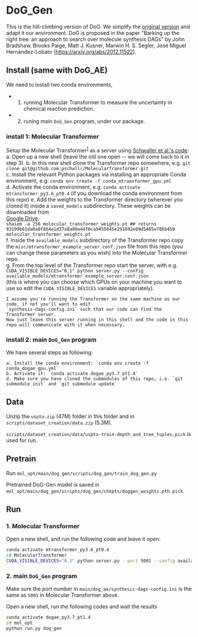 # DoG_Gen

This is the hill-climbing version of DoG. We simplify the [original version](https://github.com/john-bradshaw/synthesis-dags) and adapt it our environment. DoG is proposed in the paper "Barking up the right tree: an approach to search over molecule synthesis DAGs"
 by John Bradshaw, Brooks Paige, Matt J. Kusner, Marwin H. S. Segler, José Miguel Hernández-Lobato (https://arxiv.org/abs/2012.11522).
 

## Install (same with DoG_AE)

We need to install two conda environments, 
- 1. running Molecular Transformer to measure the uncertainty in chemical reaction prediction. 
- 2. runing main `DoG_Gen` program, under our package. 



### install 1: Molecular Transformer

Setup the Molecular Transformer<sup>[1](#refMolTran)</sup> as a server using [Schwaller et al.'s code](https://github.com/pschwllr/MolecularTransformer):  
    a. Open up a new shell (leave the old one open -- we will come back to it in step 3).
    b. In this new shell clone the Transformer repo somewhere, e.g. `git clone git@github.com:pschwllr/MolecularTransformer.git`  
    c. Install the relevant Python packages via installing an appropriate Conda environment, e.g. `conda env create -f conda_mtransformer_gpu.yml`   
    d. Activate the conda environment, e.g. `conda activate mtransformer_py3.6_pt0.4` (if you download the conda environment from this repo) 
    e. Add the weights to the Transformer directory (wherever you cloned it) inside a `saved_models` subdirectory. These weights
    can be downloaded from    
     [Google Drive](https://drive.google.com/file/d/1ogXzAg71BOs9SBrVt-umgcdc1_0ijUvU/view?usp=sharing):  
         ```shasum -a 256 molecular_transformer_weights.pt
        ## returns 93199b61da0a0f864e1d37a8a80a44f0ca9455645e291692e89d5405e786b450  molecular_transformer_weights.pt```  
     f. Inside the `available_models` subdirectory of the Transformer repo copy the `misc/mtransformer_example_server.conf.json` 
     file from this repo (you can change these parameters as you wish) into the Molecular Transformer repo.  
     g. From the top level of the Transformer repo start the server, with e.g. `CUDA_VISIBLE_DEVICES="0,1" python server.py --config available_models/mtransformer_example_server.conf.json`  
        (this is where you can choose which GPUs on your machine you want to use so edit the `CUDA_VISIBLE_DEVICES` variable appropriately).

    I assume you're running the Transformer on the same machine as our code, if not you'll want to edit 
    `synthesis-dags-config.ini` such that our code can find the Transformer server.
    Now just leave this server running in this shell and the code in this repo will communicate with it when necessary.   


### install 2: main `DoG_Gen` program

We have several steps as following:

    a. Install the conda environment: `conda env create -f conda_dogae_gpu.yml`  
    b. Activate it: `conda activate dogae_py3.7_pt1.4`  
    d. Make sure you have cloned the submodules of this repo, i.e. `git submodule init` and `git submodule update`  



## Data 


Unzip the `uspto.zip` (47M) folder in this folder and in `scripts/dataset_creation/data.zip` (5.3M).


`scripts/dataset_creation/data/uspto-train-depth_and_tree_tuples.pick` is used for run. 

## Pretrain 

Run `mol_opt/main/dog_gen/scripts/dog_gen/train_dog_gen.py` 


Pretrained DoG-Gen model is saved in `mol_opt/main/dog_gen/scripts/dog_gen/chkpts/doggen_weights.pth.pick`. 


## Run 

### 1. Molecular Transformer

Open a new shell, and run the following code and leave it open: 
```bash
conda activate mtransformer_py3.6_pt0.4
cd MolecularTransformer 
CUDA_VISIBLE_DEVICES="0,1" python server.py --port 5001 --config available_models/mtransformer_example_server.conf.json
```

### 2. main `DoG_Gen` program

Make sure the port number in `main/dog_ae/synthesis-dags-config.ini` is the same as `5001` in Molecular Transformer above. 


Open a new shell, run the following codes and wait the results

```bash
conda activate dogae_py3.7_pt1.4
cd mol_opt 
python run.py dog_gen 
```



 

 
